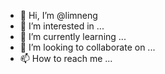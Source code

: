 - 👋 Hi, I’m @limneng
- 👀 I’m interested in ...
- 🌱 I’m currently learning ...
- 💞️ I’m looking to collaborate on ...
- 📫 How to reach me ...

<!---
limneng/limneng is a ✨ special ✨ repository because its `README.md` (this file) appears on your GitHub profile.
You can click the Preview link to take a look at your changes.
--->

